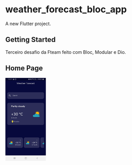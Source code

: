 # weather_forecast_bloc_app

A new Flutter project.

## Getting Started

Terceiro desafio da Fteam feito com Bloc, Modular e Dio.

## Home Page
<p align="left">
  <img alt="Home Page" src="assets\home-page.jpg" width="25%">
</p>
